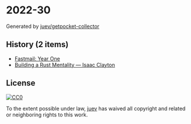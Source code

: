 # 2022-30

Generated by [juev/getpocket-collector](https://github.com/juev/getpocket-collector)

## History (2 items)

- [Fastmail: Year One](https://batsov.com/articles/2022/07/20/fastmail-year-one)
- [Building a Rust Mentality — Isaac Clayton](https://slightknack.dev/blog/shift)

## License

[![CC0](https://mirrors.creativecommons.org/presskit/buttons/88x31/svg/cc-zero.svg)](https://creativecommons.org/publicdomain/zero/1.0/)

To the extent possible under law, [juev](https://github.com/juev) has waived all copyright and related or neighboring rights to this work.
